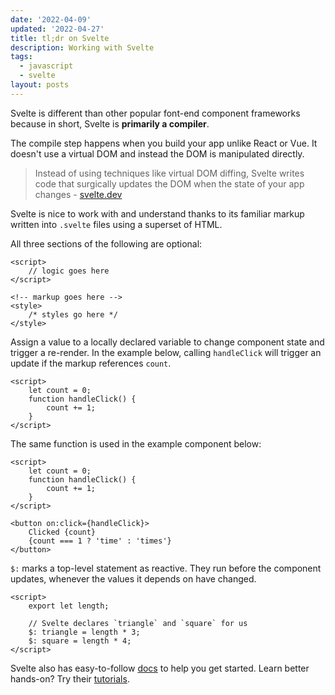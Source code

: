 ```yaml
---
date: '2022-04-09'
updated: '2022-04-27'
title: tl;dr on Svelte
description: Working with Svelte
tags:
  - javascript
  - svelte
layout: posts
---
```


Svelte is different than other popular font-end component frameworks because in short, Svelte is **primarily a compiler**.

The compile step happens when you build your app unlike React or Vue. It doesn't use a virtual DOM and instead the DOM is manipulated directly.

> Instead of using techniques like virtual DOM diffing, Svelte writes code that surgically updates the DOM when the state of your app changes - [svelte.dev](https://svelte.dev)

Svelte is nice to work with and understand thanks to its familiar markup written into `.svelte` files using a superset of HTML.

All three sections of the following are optional:

```svelte
<script>
	// logic goes here
</script>

<!-- markup goes here -->
<style>
	/* styles go here */
</style>
```

Assign a value to a locally declared variable to change component state and trigger a re-render. In the example below, calling `handleClick` will trigger an update if the markup references `count`.

```svelte
<script>
	let count = 0;
	function handleClick() {
		count += 1;
	}
</script>
```

The same function is used in the example component below:

```svelte
<script>
	let count = 0;
	function handleClick() {
		count += 1;
	}
</script>

<button on:click={handleClick}>
	Clicked {count}
	{count === 1 ? 'time' : 'times'}
</button>
```

`$:` marks a top-level statement as reactive. They run before the component updates, whenever the values it depends on have changed.

```svelte
<script>
	export let length;

	// Svelte declares `triangle` and `square` for us
	$: triangle = length * 3;
	$: square = length * 4;
</script>
```

Svelte also has easy-to-follow [docs](https://svelte.dev/docs) to help you get started. Learn better hands-on? Try their [tutorials](https://svelte.dev/tutorial/basics).
